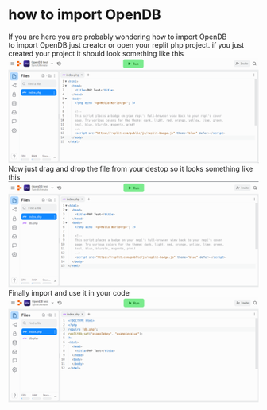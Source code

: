# how to import OpenDB
If you are here you are probably wondering how to import OpenDB  
to import OpenDB just creator or open your replit php project. if you just created your project it should look something like this  
![](nf.png)
Now just drag and drop the file from your destop so it looks something like this
![](nfd.png)
Finally import and use it in your code
![](nfdd.png)
